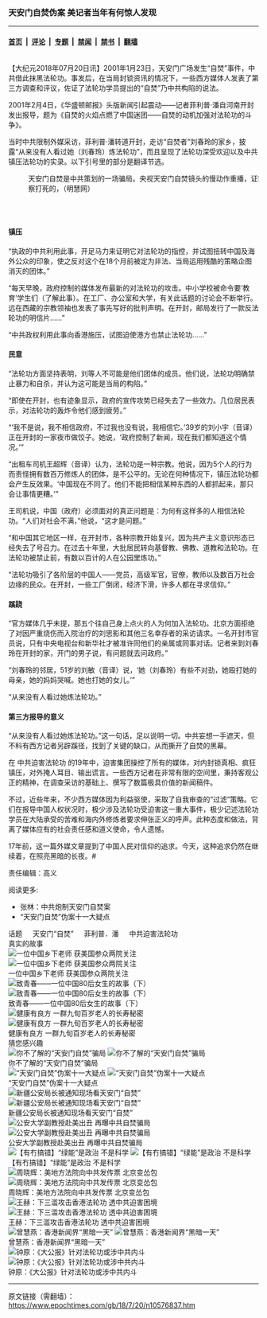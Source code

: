 ### 天安门自焚伪案 美记者当年有何惊人发现

---

#### [首页](../../../..?n10576837) &nbsp;|&nbsp; [评论](../../../../../epoch-comment?n10576837) &nbsp;|&nbsp; [专题](../../../../../epoch-special?n10576837) &nbsp;|&nbsp; [禁闻](../../../../../epoch-news?n10576837) &nbsp;|&nbsp; [禁书](../../../../../books?n10576837) &nbsp;|&nbsp; [翻墙](https://github.com/gfw-breaker/nogfw/blob/master/README.md?n10576837)


<div class="column" id="artbody" itemprop="articleBody">
 <div id="article_wrap">
  <!-- article content begin -->
  <p>
   【大纪元2018年07月20日讯】2001年1月23日，天安门广场发生“自焚”事件，中共借此抹黑法轮功。事发后，在当局封锁资讯的情况下，一些西方媒体人发表了第三方调查和评议，佐证了法轮功学员提出的“自焚”乃中共构陷的说法。
  </p>
  <p>
   2001年2月4日，《华盛顿邮报》头版新闻引起震动——记者菲利普‧潘自河南开封发出报导，题为《自焚的火焰点燃了中国迷团——自焚的动机加强对法轮功的斗争》。
  </p>
  <p>
   当时中共限制外媒采访，菲利普‧潘转道开封，走访“自焚者”刘春玲的家乡，披露“从来没有人看过她（刘春玲）炼法轮功”，而且呈现了法轮功深受欢迎以及中共镇压法轮功的实录。以下引号里的部分是翻译节选。
  </p>
  <figure aria-describedby="caption-attachment-9341959" class="wp-caption aligncenter" id="attachment_9341959" style="width: 562px">
   <ok href="https://i.epochtimes.com/assets/uploads/2017/07/4.jpg" target="_blank">
    <img alt="" class="size-full wp-image-9341959" src="https://i.epochtimes.com/assets/uploads/2017/07/4.jpg"/>
   </ok>
   <br/><figcaption class="wp-caption-text" id="caption-attachment-9341959">
    天安门自焚是中共策划的一场骗局。央视天安门自焚镜头的慢动作重播，证实刘春玲是被警察打死的，（明慧网）
   </figcaption><br/>
  </figure><br/>
  <h4>
   <strong>
    镇压
   </strong>
  </h4>
  <p>
   “执政的中共利用此事，开足马力来证明它对法轮功的指控，并试图扭转中国及海外公众的印象，使之反对这个在18个月前被定为非法、当局运用残酷的策略企图消灭的团体。”
  </p>
  <p>
   “每天早晚，政府控制的媒体发布最新的对法轮功的攻击。中小学校被命令要‘教育’学生们（了解此事）。在工厂、办公室和大学，有关此话题的讨论会不断举行。远在西藏的宗教领袖也发表了事先写好的批判声明。在开封，邮局发行了一款反法轮功的明信片……”
  </p>
  <p>
   “中共政权利用此事向香港施压，试图迫使港方也禁止法轮功……”
  </p>
  <h4>
   <strong>
    民意
   </strong>
  </h4>
  <p>
   “法轮功方面坚持表明，刘等人不可能是他们团体的成员。他们说，法轮功明确禁止暴力和自杀，并认为这可能是当局的构陷。”
  </p>
  <p>
   “即使在开封，也有迹象显示，政府的宣传攻势已经失去了一些效力。几位居民表示，对法轮功的轰炸令他们感到疲劳。”
  </p>
  <p>
   “‘我不是说，我不相信政府，不过我也没有说，我相信它。’39岁的刘小宇（音译）正在开封的一家夜市做饺子。她说，‘政府控制了新闻，现在我们都知道这个情况。’”
  </p>
  <p>
   “出租车司机王超辉（音译）认为，法轮功是一种宗教。他说，因为5个人的行为而责怪拥有数百万修炼人的团体，是不公平的。无论在何种情况下，镇压法轮功都会产生反效果。‘中国现在不同了。他们不能把相信某种东西的人都抓起来，那只会让事情更糟。’”
  </p>
  <p>
   王司机说，中国（政府）必须面对的真正问题是：为何有这样多的人相信法轮功。“人们对社会不满，”他说，“这才是问题。”
  </p>
  <p>
   “和中国其它地区一样，在开封市，各种宗教开始复兴，因为共产主义意识形态已经失去了号召力。在过去十年里，大批居民转向基督教、佛教、道教和法轮功。在法轮功被禁止前，有数以百计的人在公园里炼功。”
  </p>
  <p>
   “法轮功吸引了各阶层的中国人——党员，高级军官，官僚，教师以及数百万社会边缘的民众。在开封，一些工厂倒闭，经济下滑，许多人都在寻求信仰。”
  </p>
  <h4>
   <strong>
    蹊跷
   </strong>
  </h4>
  <p>
   “官方媒体几乎未提，那五个往自己身上点火的人为何加入法轮功。北京方面拒绝了对因严重烧伤而入院治疗的刘思影和其他三名幸存者的采访请求。一名开封市官员说，只有中央电视台和新华社才被准许同他们的亲属或同事对话。记者来到刘春玲在开封的家，开门的男子说，有问题就去问政府。”
  </p>
  <p>
   “刘春玲的邻居，51岁的刘敏（音译）说，‘她（刘春玲）有些不对劲，她殴打她的母亲，她的妈妈哭喊。她也打她的女儿。’”
  </p>
  <p>
   “从来没有人看过她炼法轮功。”
  </p>
  <h4>
   <strong>
    第三方报导的意义
   </strong>
  </h4>
  <p>
   “从来没有人看过她炼法轮功。”这一句话，足以说明一切。中共妄想一手遮天，但不料有西方记者另辟蹊径，找到了关键的缺口，从而撕开了自焚的黑幕。
  </p>
  <p>
   在
   <ok href="https://www.epochtimes.com/gb/tag/%E4%B8%AD%E5%85%B1%E8%BF%AB%E5%AE%B3%E6%B3%95%E8%BD%AE%E5%8A%9F.html">
    中共迫害法轮功
   </ok>
   的19年中，迫害集团操控了所有的媒体，对内封锁真相、疯狂镇压，对外掩人耳目、输出谎言。一些西方记者在非常有限的空间里，秉持客观公正的精神，在调查采访的基础上、撰写了数篇极具价值的新闻稿件。
  </p>
  <p>
   不过，近些年来，不少西方媒体因为利益驱使，采取了自我审查的“过滤”策略。它们在报导中国人权状况时，极少涉及法轮功受迫害这一重大事件，极少记述法轮功学员在大陆承受的苦难和海内外修炼者要求伸张正义的呼声。此种态度和做法，背离了媒体应有的社会责任感和道义使命，令人遗憾。
  </p>
  <p>
   17年前，这一篇外媒文章提到了中国人民对信仰的追求。今天，这种追求仍然在继续着，在照亮黑暗的长夜。#
  </p>
  <p>
   责任编辑：高义
  </p>
  <!-- article content end -->
  <div class="recommend_title">
   阅读更多:
  </div>
  <div class="recommends mtop10">
   <ul>
    <li>
     <ok href="https://www.epochtimes.com/gb/18/4/12/n10298432.htm">
      张林：中共炮制天安门自焚案
     </ok>
    </li>
    <li>
     <ok href="https://www.epochtimes.com/gb/17/6/30/n9341848.htm">
      “天安门自焚”伪案十一大疑点
     </ok>
    </li>
   </ul>
  </div>
 </div>
 <div class="sharing_bottom">
  <div class="fb-like" data-action="like" data-layout="button_count" data-share="false" data-show-faces="false">
  </div>
  <div class="fb-share-button" data-href="https://www.epochtimes.com/gb/18/7/20/n10576837.htm" data-layout="button">
  </div>
 </div>
 <div class="redline clear">
 </div>
 <aside role="complementary">
  <div class="large-12 medium-12 small-12 columns tags">
   <span class="block_title">
    话题
   </span>
   <ok href="https://www.epochtimes.com/gb/tag/%E5%A4%A9%E5%AE%89%E9%97%A8%E2%80%9C%E8%87%AA%E7%84%9A%E2%80%9D.html" target="_blank">
    天安门“自焚”
   </ok>
   <ok href="https://www.epochtimes.com/gb/tag/%E8%8F%B2%E5%88%A9%E6%99%AE%EF%BC%8E%E6%BD%98.html" target="_blank">
    菲利普．潘
   </ok>
   <ok href="https://www.epochtimes.com/gb/tag/%E4%B8%AD%E5%85%B1%E8%BF%AB%E5%AE%B3%E6%B3%95%E8%BD%AE%E5%8A%9F.html" target="_blank">
    中共迫害法轮功
   </ok>
  </div>
  <div class="clear mtop10">
  </div>
  <div class="clear large-12 medium-12 small-12">
   <span class="block_title">
    真实的故事
   </span>
  </div>
  <div class="clear">
  </div>
  <div class="large-12 medium-12 small-12">
   <div class="large-4 medium-4 small-6 column relate_post left">
    <ok href="https://www.epochtimes.com/gb/18/9/1/n10683927.htm">
     <img alt="一位中国乡下老师 获美国参众两院关注" class="lazy attachment-djy_320_200 size-djy_320_200 wp-post-image" data-src="https://i.epochtimes.com/assets/uploads/2018/09/Iris-320x200.jpeg" src="/assets/themes/djy/images/white.png">
      <noscript>
       <img alt="一位中国乡下老师 获美国参众两院关注" class="attachment-djy_320_200 size-djy_320_200 wp-post-image" src="https://i.epochtimes.com/assets/uploads/2018/09/Iris-320x200.jpeg"/>
      </noscript>
     </img>
    </ok>
    <div class="post_title">
     <ok href="https://www.epochtimes.com/gb/18/9/1/n10683927.htm">
      一位中国乡下老师 获美国参众两院关注
     </ok>
    </div>
   </div>
   <div class="large-4 medium-4 small-6 column relate_post left">
    <ok href="https://www.epochtimes.com/gb/18/8/16/n10642721.htm">
     <img alt="致青春——一位中国80后女生的故事（下）" class="lazy attachment-djy_320_200 size-djy_320_200 wp-post-image" data-src="https://i.epochtimes.com/assets/uploads/2018/08/pic-new-1-320x200.jpg" src="/assets/themes/djy/images/white.png"/>
     <noscript>
      <img alt="致青春——一位中国80后女生的故事（下）" class="attachment-djy_320_200 size-djy_320_200 wp-post-image" src="https://i.epochtimes.com/assets/uploads/2018/08/pic-new-1-320x200.jpg"/>
     </noscript>
    </ok>
    <div class="post_title">
     <ok href="https://www.epochtimes.com/gb/18/8/16/n10642721.htm">
      致青春——一位中国80后女生的故事（下）
     </ok>
    </div>
   </div>
   <div class="large-4 medium-4 small-6 column relate_post left">
    <ok href="https://www.epochtimes.com/gb/21/3/31/n12847475.htm">
     <img alt="健康有良方 一群九旬百岁老人的长寿秘密" class="lazy attachment-djy_320_200 size-djy_320_200 wp-post-image" data-src="https://i.epochtimes.com/assets/uploads/2021/03/id12847660-old-dizi-320x200.jpg" src="/assets/themes/djy/images/white.png"/>
     <noscript>
      <img alt="健康有良方 一群九旬百岁老人的长寿秘密" class="attachment-djy_320_200 size-djy_320_200 wp-post-image" src="https://i.epochtimes.com/assets/uploads/2021/03/id12847660-old-dizi-320x200.jpg"/>
     </noscript>
    </ok>
    <div class="post_title">
     <ok href="https://www.epochtimes.com/gb/21/3/31/n12847475.htm">
      健康有良方 一群九旬百岁老人的长寿秘密
     </ok>
    </div>
   </div>
  </div>
  <div class="clear line">
  </div>
  <div class="large-12 medium-12 small-12">
   <span class="block_title">
    猜您感兴趣
   </span>
  </div>
  <div class="clear">
  </div>
  <div class="large-12 medium-12 small-12">
   <div class="large-4 medium-4 small-6 column relate_post left clear">
    <ok href="https://www.epochtimes.com/gb/17/6/30/n9341394.htm">
     <img alt="你不了解的“天安门自焚”骗局" class="lazy attachment-djy_320_200 size-djy_320_200 wp-post-image" data-src="https://i.epochtimes.com/assets/uploads/2017/07/vvvvvvvvvvvv-320x200.jpg" src="/assets/themes/djy/images/white.png"/>
     <noscript>
      <img alt="你不了解的“天安门自焚”骗局" class="attachment-djy_320_200 size-djy_320_200 wp-post-image" src="https://i.epochtimes.com/assets/uploads/2017/07/vvvvvvvvvvvv-320x200.jpg"/>
     </noscript>
    </ok>
    <div class="post_title">
     <ok href="https://www.epochtimes.com/gb/17/6/30/n9341394.htm">
      你不了解的“天安门自焚”骗局
     </ok>
    </div>
   </div>
   <div class="large-4 medium-4 small-6 column relate_post left">
    <ok href="https://www.epochtimes.com/gb/17/6/30/n9341848.htm">
     <img alt="“天安门自焚”伪案十一大疑点" class="lazy attachment-djy_320_200 size-djy_320_200 wp-post-image" data-src="https://i.epochtimes.com/assets/uploads/2017/07/5-320x200.jpg" src="/assets/themes/djy/images/white.png"/>
     <noscript>
      <img alt="“天安门自焚”伪案十一大疑点" class="attachment-djy_320_200 size-djy_320_200 wp-post-image" src="https://i.epochtimes.com/assets/uploads/2017/07/5-320x200.jpg"/>
     </noscript>
    </ok>
    <div class="post_title">
     <ok href="https://www.epochtimes.com/gb/17/6/30/n9341848.htm">
      “天安门自焚”伪案十一大疑点
     </ok>
    </div>
   </div>
   <div class="large-4 medium-4 small-6 column relate_post left">
    <ok href="https://www.epochtimes.com/gb/18/6/2/n10449978.htm">
     <img alt="新疆公安局长被通知现场看天安门“自焚”" class="lazy attachment-djy_320_200 size-djy_320_200 wp-post-image" data-src="https://i.epochtimes.com/assets/uploads/2018/06/26f1bd44f0241aefd60ff9abf4e08efe-320x200.png" src="/assets/themes/djy/images/white.png"/>
     <noscript>
      <img alt="新疆公安局长被通知现场看天安门“自焚”" class="attachment-djy_320_200 size-djy_320_200 wp-post-image" src="https://i.epochtimes.com/assets/uploads/2018/06/26f1bd44f0241aefd60ff9abf4e08efe-320x200.png"/>
     </noscript>
    </ok>
    <div class="post_title">
     <ok href="https://www.epochtimes.com/gb/18/6/2/n10449978.htm">
      新疆公安局长被通知现场看天安门“自焚”
     </ok>
    </div>
   </div>
   <div class="large-4 medium-4 small-6 column relate_post left clear">
    <ok href="https://www.epochtimes.com/gb/18/7/12/n10558434.htm">
     <img alt="公安大学副教授赴美出丑 再曝中共自焚骗局" class="lazy attachment-djy_320_200 size-djy_320_200 wp-post-image" data-src="https://i.epochtimes.com/assets/uploads/2018/07/2-40-320x200.jpg" src="/assets/themes/djy/images/white.png"/>
     <noscript>
      <img alt="公安大学副教授赴美出丑 再曝中共自焚骗局" class="attachment-djy_320_200 size-djy_320_200 wp-post-image" src="https://i.epochtimes.com/assets/uploads/2018/07/2-40-320x200.jpg"/>
     </noscript>
    </ok>
    <div class="post_title">
     <ok href="https://www.epochtimes.com/gb/18/7/12/n10558434.htm">
      公安大学副教授赴美出丑 再曝中共自焚骗局
     </ok>
    </div>
   </div>
   <div class="large-4 medium-4 small-6 column relate_post left">
    <ok href="https://www.epochtimes.com/gb/21/5/3/n12922287.htm">
     <img alt="【有冇搞错】“绿能”是政治 不是科学" class="lazy attachment-djy_320_200 size-djy_320_200 wp-post-image" data-src="https://i.epochtimes.com/assets/uploads/2021/05/id12923640-649510711417978c3a83dbfb75182c0f-320x200.jpg" src="/assets/themes/djy/images/white.png"/>
     <noscript>
      <img alt="【有冇搞错】“绿能”是政治 不是科学" class="attachment-djy_320_200 size-djy_320_200 wp-post-image" src="https://i.epochtimes.com/assets/uploads/2021/05/id12923640-649510711417978c3a83dbfb75182c0f-320x200.jpg"/>
     </noscript>
    </ok>
    <div class="post_title">
     <ok href="https://www.epochtimes.com/gb/21/5/3/n12922287.htm">
      【有冇搞错】“绿能”是政治 不是科学
     </ok>
    </div>
   </div>
   <div class="large-4 medium-4 small-6 column relate_post left">
    <ok href="https://www.epochtimes.com/gb/21/5/4/n12923791.htm">
     <img alt="周晓辉：美地方法院向中共发传票 北京变怂包" class="lazy attachment-djy_320_200 size-djy_320_200 wp-post-image" data-src="https://i.epochtimes.com/assets/uploads/2021/05/id12923813-1-1-320x200.jpeg" src="/assets/themes/djy/images/white.png"/>
     <noscript>
      <img alt="周晓辉：美地方法院向中共发传票 北京变怂包" class="attachment-djy_320_200 size-djy_320_200 wp-post-image" src="https://i.epochtimes.com/assets/uploads/2021/05/id12923813-1-1-320x200.jpeg"/>
     </noscript>
    </ok>
    <div class="post_title">
     <ok href="https://www.epochtimes.com/gb/21/5/4/n12923791.htm">
      周晓辉：美地方法院向中共发传票 北京变怂包
     </ok>
    </div>
   </div>
   <div class="large-4 medium-4 small-6 column relate_post left clear">
    <ok href="https://www.epochtimes.com/gb/21/5/4/n12922771.htm">
     <img alt="王赫：下三滥攻击香港法轮功 透中共迫害困境" class="lazy attachment-djy_320_200 size-djy_320_200 wp-post-image" data-src="https://i.epochtimes.com/assets/uploads/2021/05/id12921698-DSC_1778-02.jpeg-320x200.jpg" src="/assets/themes/djy/images/white.png"/>
     <noscript>
      <img alt="王赫：下三滥攻击香港法轮功 透中共迫害困境" class="attachment-djy_320_200 size-djy_320_200 wp-post-image" src="https://i.epochtimes.com/assets/uploads/2021/05/id12921698-DSC_1778-02.jpeg-320x200.jpg"/>
     </noscript>
    </ok>
    <div class="post_title">
     <ok href="https://www.epochtimes.com/gb/21/5/4/n12922771.htm">
      王赫：下三滥攻击香港法轮功 透中共迫害困境
     </ok>
    </div>
   </div>
   <div class="large-4 medium-4 small-6 column relate_post left">
    <ok href="https://www.epochtimes.com/gb/21/5/3/n12922236.htm">
     <img alt="曾慧燕：香港新闻界“黑暗一天”" class="lazy attachment-djy_320_200 size-djy_320_200 wp-post-image" data-src="https://i.epochtimes.com/assets/uploads/2021/04/id12898655-DSC_0679-02-320x200.jpg" src="/assets/themes/djy/images/white.png"/>
     <noscript>
      <img alt="曾慧燕：香港新闻界“黑暗一天”" class="attachment-djy_320_200 size-djy_320_200 wp-post-image" src="https://i.epochtimes.com/assets/uploads/2021/04/id12898655-DSC_0679-02-320x200.jpg"/>
     </noscript>
    </ok>
    <div class="post_title">
     <ok href="https://www.epochtimes.com/gb/21/5/3/n12922236.htm">
      曾慧燕：香港新闻界“黑暗一天”
     </ok>
    </div>
   </div>
   <div class="large-4 medium-4 small-6 column relate_post left">
    <ok href="https://www.epochtimes.com/gb/21/5/3/n12922076.htm">
     <img alt="钟原：《大公报》针对法轮功或涉中共内斗" class="lazy attachment-djy_320_200 size-djy_320_200 wp-post-image" data-src="https://i.epochtimes.com/assets/uploads/2021/05/id12922098-DSC_1816-01-320x200.jpg" src="/assets/themes/djy/images/white.png"/>
     <noscript>
      <img alt="钟原：《大公报》针对法轮功或涉中共内斗" class="attachment-djy_320_200 size-djy_320_200 wp-post-image" src="https://i.epochtimes.com/assets/uploads/2021/05/id12922098-DSC_1816-01-320x200.jpg"/>
     </noscript>
    </ok>
    <div class="post_title">
     <ok href="https://www.epochtimes.com/gb/21/5/3/n12922076.htm">
      钟原：《大公报》针对法轮功或涉中共内斗
     </ok>
    </div>
   </div>
  </div>
 </aside>
</div>


---

原文链接（需翻墙）：https://www.epochtimes.com/gb/18/7/20/n10576837.htm